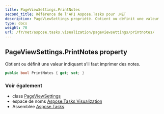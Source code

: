 ```yaml
---
title: PageViewSettings.PrintNotes
second_title: Référence de l'API Aspose.Tasks pour .NET
description: PageViewSettings propriété. Obtient ou définit une valeur indiquant sil faut imprimer des notes.
type: docs
weight: 70
url: /fr/net/aspose.tasks.visualization/pageviewsettings/printnotes/
---
```

## PageViewSettings.PrintNotes property

Obtient ou définit une valeur indiquant s'il faut imprimer des notes.

```csharp
public bool PrintNotes { get; set; }
```

### Voir également

* class [PageViewSettings](../)
* espace de noms [Aspose.Tasks.Visualization](../../pageviewsettings/)
* Assemblée [Aspose.Tasks](../../../)


